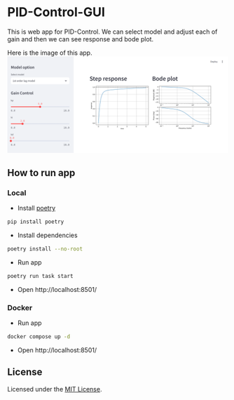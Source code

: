 # PID-Control-GUI
This is web app for PID-Control. We can select model and adjust each of gain and then we can see response and bode plot.

Here is the image of this app.
![app overview](./images/app_overview.png)

## How to run app
### Local
- Install [poetry](https://github.com/python-poetry/poetry)
```bash
pip install poetry
```

- Install dependencies
```bash
poetry install --no-root
```

- Run app
```bash
poetry run task start
```

- Open http://localhost:8501/

### Docker
- Run app
```bash
docker compose up -d
```

- Open http://localhost:8501/

## License
Licensed under the [MIT License](https://github.com/uyouid/PID-Control-GUI/blob/main/LICENSE).
